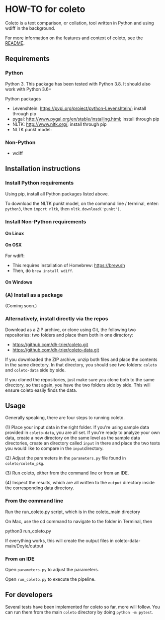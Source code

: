 # HOW-TO for coleto

Coleto is a text comparison, or collation, tool written in Python and using wdiff in the background. 

For more information on the features and context of coleto, see the [README](https://github.com/dh-trier/coleto/blob/main/README.md). 

## Requirements

### Python 

Python 3. This package has been tested with Python 3.8. It should also work with Python 3.6+

Python packages

* Levenshtein: https://pypi.org/project/python-Levenshtein/; install through pip
* pygal: http://www.pygal.org/en/stable/installing.html; install through pip
* NLTK: http://www.nltk.org/; install through pip
* NLTK punkt model: 

### Non-Python 

* wdiff


## Installation instructions

### Install Python requirements

Using pip, install all Python packages listed above. 

To download the NLTK punkt model, on the command line / terminal, enter: `python3`, then `import nltk`, then `nltk.download('punkt')`. 

### Install Non-Python requirements

#### On Linux 

#### On OSX

For wdiff: 
- This requires installation of Homebrew: https://brew.sh
- Then, do `brew install wdiff`. 

#### On Windows

### (A) Install as a package

(Coming soon.)

### Alternatively, install directly via the repos

Download as a ZIP archive, or clone using Git, the following two repositories: two folders and place them both in one directory:

* https://github.com/dh-trier/coleto.git
* https://github.com/dh-trier/coleto-data.git

If you downloaded the ZIP archive, unzip both files and place the contents in the same directory. In that directory, you should see two folders: `coleto` and `coleto-data` side by side. 

If you cloned the repositories, just make sure you clone both to the same directory, so that again, you have the two folders side by side. This will ensure coleto easily finds the data. 

## Usage

Generally speaking, there are four steps to running coleto. 

(1) Place your input data in the right folder. If you're using sample data provided in `coleto-data`, you are all set. If you're ready to analyze your own data, create a new directory on the same level as the sample data directories, create an directory called `input` in there and place the two texts you would like to compare in the `input`directory. 

(2) Adjust the parameters in the `parameters.py` file found in `coleto/coleto_pkg`. 

(3) Run coleto, either from the command line or from an IDE. 

(4) Inspect the results, which are all written to the `output` directory inside the corresponding data directory. 

### From the command line

Run the run_coleto.py script, which is in the coleto_main directory

On Mac, use  the cd command to navigate to the folder in Terminal, then 

python3 run_coleto.py  

If everything works, this will create the output files in coleto-data-main/Doyle/output

### From an IDE

Open `parameters.py` to adjust the parameters. 

Open `run_coleto.py` to execute the pipeline. 

## For developers

Several tests have been implemented for coleto so far, more will follow. You can run them from the main `coleto` directory by doing `python -m pytest`. 

